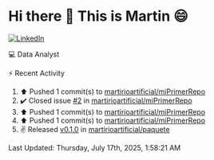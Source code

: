 # Hi there 👋 This is Martin :smile:

[![LinkedIn](https://img.shields.io/badge/-LinkedIn-blue?style=flat&logo=linkedin&logoColor=white)](https://www.linkedin.com/in/martin-vivar-toledo-93901b291/)

:computer: Data Analyst

⚡ Recent Activity

<!--RECENT_ACTIVITY:start-->
1. ⬆️ Pushed 1 commit(s) to [martirioartificial/miPrimerRepo](https://github.com/martirioartificial/miPrimerRepo)<br>
2. ✔️ Closed issue [#2](https://github.com/martirioartificial/miPrimerRepo/issues/2) in [martirioartificial/miPrimerRepo](https://github.com/martirioartificial/miPrimerRepo)<br>
3. ⬆️ Pushed 1 commit(s) to [martirioartificial/miPrimerRepo](https://github.com/martirioartificial/miPrimerRepo)<br>
4. ⬆️ Pushed 1 commit(s) to [martirioartificial/miPrimerRepo](https://github.com/martirioartificial/miPrimerRepo)<br>
5. ✌️ Released [v0.1.0](https://github.com/martirioartificial/paquete/releases/tag/v0%2C1%2C0) in [martirioartificial/paquete](https://github.com/martirioartificial/paquete)<br>
<!--RECENT_ACTIVITY:end-->
<!--RECENT_ACTIVITY:last_update-->
Last Updated: Thursday, July 17th, 2025, 1:58:21 AM
<!--RECENT_ACTIVITY:last_update_end-->
